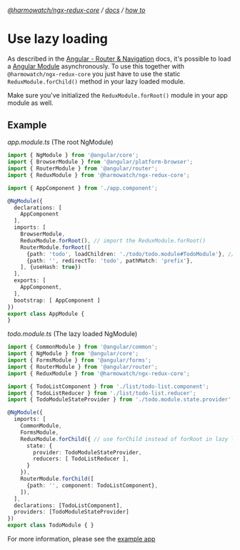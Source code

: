 ###### [@harmowatch/ngx-redux-core](../../README.md) / [docs](../index.md) / [how to](./index.md)
 
# Use lazy loading

As described in the [Angular - Router & Navigation](https://angular.io/guide/router#asynchronous-routing) docs,
it's possible to load a [Angular Module](https://angular.io/guide/ngmodules) asynchronously. To use this together 
with `@harmowatch/ngx-redux-core` you just have to use the static `ReduxModule.forChild()` method in your lazy loaded module.

Make sure you've initialized the `ReduxModule.forRoot()` module in your app module as well.

## Example

*app.module.ts* (The root NgModule)

```ts
import { NgModule } from '@angular/core';
import { BrowserModule } from '@angular/platform-browser';
import { RouterModule } from '@angular/router';
import { ReduxModule } from '@harmowatch/ngx-redux-core';

import { AppComponent } from './app.component';

@NgModule({
  declarations: [
    AppComponent
  ],
  imports: [
    BrowserModule,
    ReduxModule.forRoot(), // import the ReduxModule.forRoot()
    RouterModule.forRoot([
      {path: 'todo', loadChildren: './todo/todo.module#TodoModule'}, // lazy load you child module
      {path: '', redirectTo: 'todo', pathMatch: 'prefix'},
    ], {useHash: true})
  ],
  exports: [
    AppComponent,
  ],
  bootstrap: [ AppComponent ]
})
export class AppModule {
}
```

*todo.module.ts* (The lazy loaded NgModule)

```ts
import { CommonModule } from '@angular/common';
import { NgModule } from '@angular/core';
import { FormsModule } from '@angular/forms';
import { RouterModule } from '@angular/router';
import { ReduxModule } from '@harmowatch/ngx-redux-core';

import { TodoListComponent } from './list/todo-list.component';
import { TodoListReducer } from './list/todo-list.reducer';
import { TodoModuleStateProvider } from './todo.module.state.provider';

@NgModule({
  imports: [
    CommonModule,
    FormsModule,
    ReduxModule.forChild({ // use forChild instead of forRoot in lazy loaded modules
      state: {
        provider: TodoModuleStateProvider,
        reducers: [ TodoListReducer ],
      }
    }),
    RouterModule.forChild([
      {path: '', component: TodoListComponent},
    ]),
  ],
  declarations: [TodoListComponent],
  providers: [TodoModuleStateProvider]
})
export class TodoModule { }
```

For more information, please see the [example app](https://github.com/HarmoWatch/ngx-redux-core/tree/master/src/example-app)
